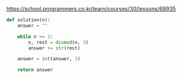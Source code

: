 
https://school.programmers.co.kr/learn/courses/30/lessons/68935

```python
def solution(n):
    answer = ""

    while n >= 1:
        n, rest = divmod(n, 3)
        answer += str(rest)

    answer = int(answer, 3)

    return answer
```